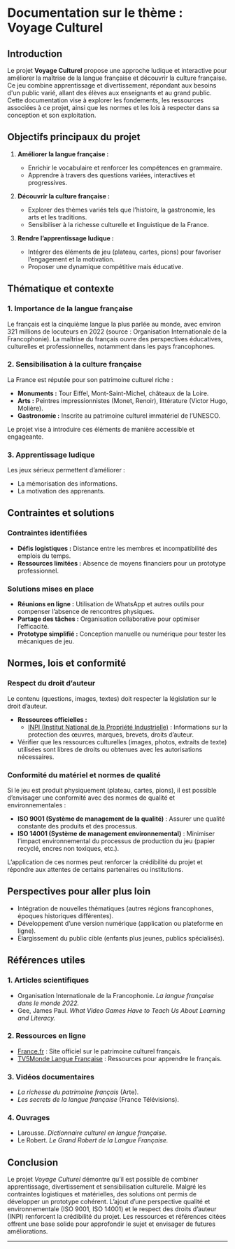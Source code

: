 # Documentation sur le thème : Voyage Culturel

## Introduction
Le projet **Voyage Culturel** propose une approche ludique et interactive pour améliorer la maîtrise de la langue française et découvrir la culture française. Ce jeu combine apprentissage et divertissement, répondant aux besoins d'un public varié, allant des élèves aux enseignants et au grand public. Cette documentation vise à explorer les fondements, les ressources associées à ce projet, ainsi que les normes et les lois à respecter dans sa conception et son exploitation.

## Objectifs principaux du projet
1. **Améliorer la langue française :**
   - Enrichir le vocabulaire et renforcer les compétences en grammaire.
   - Apprendre à travers des questions variées, interactives et progressives.

2. **Découvrir la culture française :**
   - Explorer des thèmes variés tels que l’histoire, la gastronomie, les arts et les traditions.
   - Sensibiliser à la richesse culturelle et linguistique de la France.

3. **Rendre l’apprentissage ludique :**
   - Intégrer des éléments de jeu (plateau, cartes, pions) pour favoriser l’engagement et la motivation.
   - Proposer une dynamique compétitive mais éducative.

## Thématique et contexte
### 1. Importance de la langue française
Le français est la cinquième langue la plus parlée au monde, avec environ 321 millions de locuteurs en 2022 (source : Organisation Internationale de la Francophonie). La maîtrise du français ouvre des perspectives éducatives, culturelles et professionnelles, notamment dans les pays francophones.

### 2. Sensibilisation à la culture française
La France est réputée pour son patrimoine culturel riche :
- **Monuments :** Tour Eiffel, Mont-Saint-Michel, châteaux de la Loire.
- **Arts :** Peintres impressionnistes (Monet, Renoir), littérature (Victor Hugo, Molière).
- **Gastronomie :** Inscrite au patrimoine culturel immatériel de l’UNESCO.

Le projet vise à introduire ces éléments de manière accessible et engageante.

### 3. Apprentissage ludique
Les jeux sérieux permettent d’améliorer :
- La mémorisation des informations.
- La motivation des apprenants.

## Contraintes et solutions
### Contraintes identifiées
- **Défis logistiques :** Distance entre les membres et incompatibilité des emplois du temps.
- **Ressources limitées :** Absence de moyens financiers pour un prototype professionnel.

### Solutions mises en place
- **Réunions en ligne :** Utilisation de WhatsApp et autres outils pour compenser l’absence de rencontres physiques.
- **Partage des tâches :** Organisation collaborative pour optimiser l’efficacité.
- **Prototype simplifié :** Conception manuelle ou numérique pour tester les mécaniques de jeu.

## Normes, lois et conformité
### Respect du droit d’auteur
Le contenu (questions, images, textes) doit respecter la législation sur le droit d’auteur.  
- **Ressources officielles :**  
  - [INPI (Institut National de la Propriété Industrielle)](https://www.inpi.fr/) : Informations sur la protection des œuvres, marques, brevets, droits d’auteur.  
- Vérifier que les ressources culturelles (images, photos, extraits de texte) utilisées sont libres de droits ou obtenues avec les autorisations nécessaires.

### Conformité du matériel et normes de qualité
Si le jeu est produit physiquement (plateau, cartes, pions), il est possible d’envisager une conformité avec des normes de qualité et environnementales :  
- **ISO 9001 (Système de management de la qualité)** : Assurer une qualité constante des produits et des processus.  
- **ISO 14001 (Système de management environnemental)** : Minimiser l’impact environnemental du processus de production du jeu (papier recyclé, encres non toxiques, etc.).

L’application de ces normes peut renforcer la crédibilité du projet et répondre aux attentes de certains partenaires ou institutions.

## Perspectives pour aller plus loin
- Intégration de nouvelles thématiques (autres régions francophones, époques historiques différentes).
- Développement d’une version numérique (application ou plateforme en ligne).
- Élargissement du public cible (enfants plus jeunes, publics spécialisés).

## Références utiles
### 1. Articles scientifiques
- Organisation Internationale de la Francophonie. *La langue française dans le monde 2022.*
- Gee, James Paul. *What Video Games Have to Teach Us About Learning and Literacy.*

### 2. Ressources en ligne
- [France.fr](https://www.france.fr/) : Site officiel sur le patrimoine culturel français.
- [TV5Monde Langue Française](https://apprendre.tv5monde.com/) : Ressources pour apprendre le français.

### 3. Vidéos documentaires
- *La richesse du patrimoine français* (Arte).
- *Les secrets de la langue française* (France Télévisions).

### 4. Ouvrages
- Larousse. *Dictionnaire culturel en langue française.*
- Le Robert. *Le Grand Robert de la Langue Française.*

## Conclusion
Le projet *Voyage Culturel* démontre qu’il est possible de combiner apprentissage, divertissement et sensibilisation culturelle. Malgré les contraintes logistiques et matérielles, des solutions ont permis de développer un prototype cohérent. L’ajout d’une perspective qualité et environnementale (ISO 9001, ISO 14001) et le respect des droits d’auteur (INPI) renforcent la crédibilité du projet. Les ressources et références citées offrent une base solide pour approfondir le sujet et envisager de futures améliorations.

---


